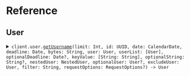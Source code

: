 # Reference
## User
<details><summary><code>client.user.<a href="/Sources/Resources/User/UserClient.swift">getUsername</a>(limit: Int, id: UUID, date: CalendarDate, deadline: Date, bytes: String, user: User, userList: [User], optionalDeadline: Date?, keyValue: [String: String], optionalString: String?, nestedUser: NestedUser, optionalUser: User?, excludeUser: User, filter: String, requestOptions: RequestOptions?) -> User</code></summary>
<dl>
<dd>

#### 🔌 Usage

<dl>
<dd>

<dl>
<dd>

```swift
import Foundation
import QueryParameters

private func main() async throws {
    let client = QueryParametersClient()

    try await client.user.getUsername(
        limit: 1,
        id: UUID(uuidString: "d5e9c84f-c2b2-4bf4-b4b0-7ffd7a9ffc32"),
        date: try! CalendarDate("2023-01-15"),
        deadline: try! Date("2024-01-15T09:30:00Z", strategy: .iso8601),
        bytes: "SGVsbG8gd29ybGQh",
        user: User(
            name: "name",
            tags: [
                "tags",
                "tags"
            ]
        ),
        userList: [
            User(
                name: "name",
                tags: [
                    "tags",
                    "tags"
                ]
            ),
            User(
                name: "name",
                tags: [
                    "tags",
                    "tags"
                ]
            )
        ],
        optionalDeadline: try! Date("2024-01-15T09:30:00Z", strategy: .iso8601),
        keyValue: [
            "keyValue": "keyValue"
        ],
        optionalString: "optionalString",
        nestedUser: NestedUser(
            name: "name",
            user: User(
                name: "name",
                tags: [
                    "tags",
                    "tags"
                ]
            )
        ),
        optionalUser: User(
            name: "name",
            tags: [
                "tags",
                "tags"
            ]
        ),
        excludeUser: ,
        filter: 
    )
}

try await main()
```
</dd>
</dl>
</dd>
</dl>

#### ⚙️ Parameters

<dl>
<dd>

<dl>
<dd>

**limit:** `Int` 
    
</dd>
</dl>

<dl>
<dd>

**id:** `UUID` 
    
</dd>
</dl>

<dl>
<dd>

**date:** `CalendarDate` 
    
</dd>
</dl>

<dl>
<dd>

**deadline:** `Date` 
    
</dd>
</dl>

<dl>
<dd>

**bytes:** `String` 
    
</dd>
</dl>

<dl>
<dd>

**user:** `User` 
    
</dd>
</dl>

<dl>
<dd>

**userList:** `[User]` 
    
</dd>
</dl>

<dl>
<dd>

**optionalDeadline:** `Date?` 
    
</dd>
</dl>

<dl>
<dd>

**keyValue:** `[String: String]` 
    
</dd>
</dl>

<dl>
<dd>

**optionalString:** `String?` 
    
</dd>
</dl>

<dl>
<dd>

**nestedUser:** `NestedUser` 
    
</dd>
</dl>

<dl>
<dd>

**optionalUser:** `User?` 
    
</dd>
</dl>

<dl>
<dd>

**excludeUser:** `User` 
    
</dd>
</dl>

<dl>
<dd>

**filter:** `String` 
    
</dd>
</dl>

<dl>
<dd>

**requestOptions:** `RequestOptions?` — Additional options for configuring the request, such as custom headers or timeout settings.
    
</dd>
</dl>
</dd>
</dl>


</dd>
</dl>
</details>

